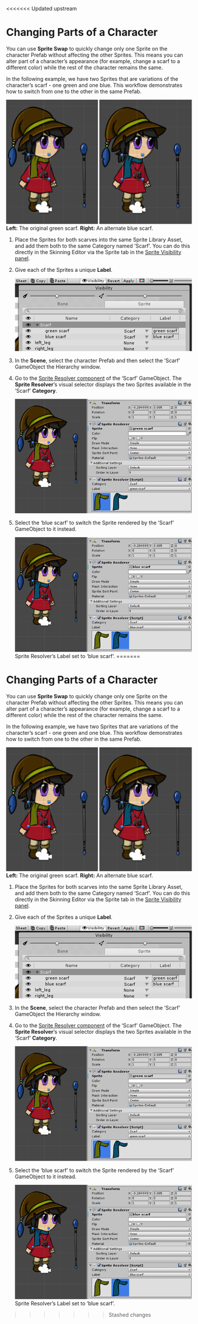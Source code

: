 <<<<<<< Updated upstream
# Changing Parts of a Character

You can use __Sprite Swap__ to quickly change only one Sprite on the character Prefab without affecting the other Sprites. This means you can alter part of a character’s appearance (for example, change a scarf to a different color) while the rest of the character remains the same. 

In the following example, we have two Sprites that are variations of the character’s scarf - one green and one blue. This workflow demonstrates how to switch from one to the other in the same Prefab.

![](images/bothscarves.PNG)<br/>__Left:__ The original green scarf. __Right:__ An alternate blue scarf.

1. Place the Sprites for both scarves into the same Sprite Library Asset, and add them both to the same Category named ‘Scarf’. You can do this directly in the Skinning Editor via the Sprite tab in the [Sprite Visibility panel](SpriteVis.md).
   
2. Give each of the Sprites a unique __Label__.

   ![](images/image_11.png)

   

3. In the __Scene__, select the character Prefab and then select the ‘Scarf’ GameObject the Hierarchy window.

4. Go to the [Sprite Resolver component](SLAsset.html#sprite-resolver-component) of the ‘Scarf’ GameObject. The __Sprite Resolver__‘s visual selector displays the two Sprites available in the ‘Scarf’ __Category__.

   ![](images/image_13.png)

5. Select the ‘blue scarf’ to switch the Sprite rendered by the ‘Scarf’ GameObject to it instead.

   ![](images/image_14.png)<br/>Sprite Resolver’s Label set to ‘blue scarf’.
=======
# Changing Parts of a Character

You can use __Sprite Swap__ to quickly change only one Sprite on the character Prefab without affecting the other Sprites. This means you can alter part of a character’s appearance (for example, change a scarf to a different color) while the rest of the character remains the same. 

In the following example, we have two Sprites that are variations of the character’s scarf - one green and one blue. This workflow demonstrates how to switch from one to the other in the same Prefab.

![](images/bothscarves.PNG)<br/>__Left:__ The original green scarf. __Right:__ An alternate blue scarf.

1. Place the Sprites for both scarves into the same Sprite Library Asset, and add them both to the same Category named ‘Scarf’. You can do this directly in the Skinning Editor via the Sprite tab in the [Sprite Visibility panel](SpriteVis.md).
   
2. Give each of the Sprites a unique __Label__.

   ![](images/image_11.png)

   

3. In the __Scene__, select the character Prefab and then select the ‘Scarf’ GameObject the Hierarchy window.

4. Go to the [Sprite Resolver component](SLAsset.html#sprite-resolver-component) of the ‘Scarf’ GameObject. The __Sprite Resolver__‘s visual selector displays the two Sprites available in the ‘Scarf’ __Category__.

   ![](images/image_13.png)

5. Select the ‘blue scarf’ to switch the Sprite rendered by the ‘Scarf’ GameObject to it instead.

   ![](images/image_14.png)<br/>Sprite Resolver’s Label set to ‘blue scarf’.
>>>>>>> Stashed changes
